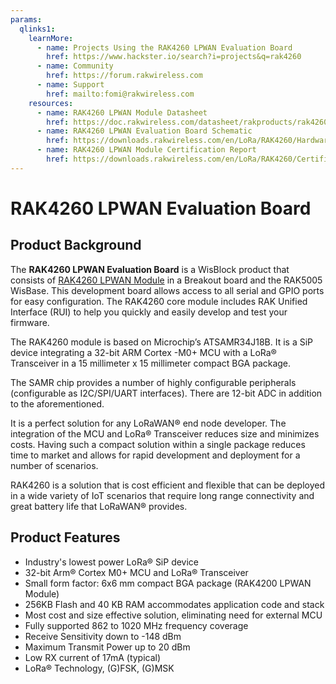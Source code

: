 ```yaml
---
params:
  qlinks1:
    learnMore:
      - name: Projects Using the RAK4260 LPWAN Evaluation Board
        href: https://www.hackster.io/search?i=projects&q=rak4260
      - name: Community
        href: https://forum.rakwireless.com
      - name: Support
        href: mailto:fomi@rakwireless.com
    resources:
      - name: RAK4260 LPWAN Module Datasheet
        href: https://doc.rakwireless.com/datasheet/rakproducts/rak4260-wisduo-lora-module-datasheet
      - name: RAK4260 LPWAN Evaluation Board Schematic
        href: https://downloads.rakwireless.com/en/LoRa/RAK4260/Hardware-Specification/RAK4260_EVB_Schematic.pdf
      - name: RAK4260 LPWAN Module Certification Report
        href: https://downloads.rakwireless.com/en/LoRa/RAK4260/Certification-Report/
---
```


# RAK4260 LPWAN Evaluation Board

<rk-img
  src="/assets/images/quick-start-guide/rak4260/1main/rak2460-overview.png"
  width="50%"
  figure-number="1"
  caption="RAK4260 LPWAN Evaluation Board"
/>

## Product Background

The **RAK4260 LPWAN Evaluation Board** is a WisBlock product that consists of [RAK4260 LPWAN Module](https://store.rakwireless.com/products/rak4260-lora-module) in a Breakout board and the RAK5005 WisBase. This development board allows access to all serial and GPIO ports for easy configuration. The RAK4260 core module includes RAK Unified Interface (RUI) to help you quickly and easily develop and test your firmware.

The RAK4260 module is based on Microchip’s ATSAMR34J18B. It is a SiP device integrating a 32-bit ARM Cortex -M0+ MCU with a LoRa® Transceiver in a 15 millimeter x 15 millimeter compact BGA package.

The SAMR chip provides a number of highly configurable peripherals (configurable as I2C/SPI/UART interfaces). There are 12-bit ADC in addition to the aforementioned.

It is a perfect solution for any LoRaWAN® end node developer. The integration of the MCU and LoRa® Transceiver reduces size and minimizes costs. Having such a compact solution within a single package reduces time to market and allows for rapid development and deployment for a number of scenarios.

RAK4260 is a solution that is cost efficient and flexible that can be deployed in a wide variety of IoT scenarios that require long range connectivity and great battery life that LoRaWAN® provides.

<rk-btn
  src="quick-start-guide.html"
  label="Setup your RAK4260 LPWAN Evaluation Board"
/>

<rk-quick-links :params="$page.frontmatter.params.qlinks1" /> 

## Product Features
* Industry's lowest power LoRa® SiP device
* 32-bit Arm® Cortex M0+ MCU and LoRa® Transceiver
* Small form factor: 6x6 mm compact BGA package (RAK4200 LPWAN Module)
* 256KB Flash and 40 KB RAM accommodates application code and stack
* Most cost and size effective solution, eliminating need for external MCU
* Fully supported 862 to 1020 MHz frequency coverage
* Receive Sensitivity down to -148 dBm
* Maximum Transmit Power up to 20 dBm
* Low RX current of 17mA (typical)
* LoRa® Technology, (G)FSK, (G)MSK
